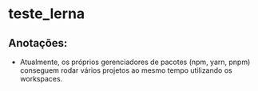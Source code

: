 # teste_lerna

## Anotações:

- Atualmente, os próprios gerenciadores de pacotes (npm, yarn, pnpm) conseguem rodar vários projetos ao mesmo tempo utilizando os workspaces.

